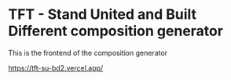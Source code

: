 # TFT - Stand United and Built Different composition generator

This is the frontend of the composition generator

https://tft-su-bd2.vercel.app/
